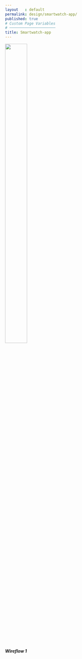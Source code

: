 ```yaml
---
layout   : default
permalink: design/smartwatch-app/
published: true
# Custom Page Variables
# ─────────────────────
title: Smartwatch-app
---
```


<div class="row">
  <div class="col-4">
<div class="card" style="width: 18rem;">
  <img class="card-img-top" src="{{ site.baseurl }}/Images/Wireframes app/Wireflow1.png" width="50%" >
  <div class="card-body">
    <h5 class="card-title">Wireflow 1</h5>
  </div>